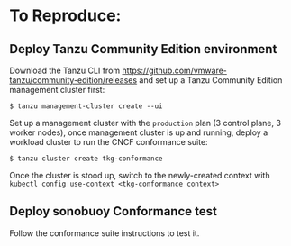 # To Reproduce:

## Deploy Tanzu Community Edition environment

Download the Tanzu CLI from https://github.com/vmware-tanzu/community-edition/releases and set up a Tanzu Community Edition management cluster first:

```console
$ tanzu management-cluster create --ui
```

Set up a management cluster with the `production` plan (3 control plane, 3 worker nodes), once management cluster is up and running, deploy a workload cluster to run the CNCF conformance suite:

```console
$ tanzu cluster create tkg-conformance
```

Once the cluster is stood up, switch to the newly-created context with `kubectl config use-context <tkg-conformance context>`

## Deploy sonobuoy Conformance test

Follow the conformance suite instructions to test it.

